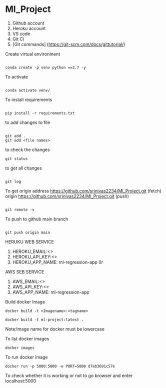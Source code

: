 # Ml_Project
1. Github account
2. Heroku account
3. VS code
4. Git Ci
5. [Git commands] (https://git-scm.com/docs/gittutorial/)

Create virtual environment


``` 

conda create -p venv python ==3.7 -y 
```

To activate 


```

conda activate venv/
```
To install requirements


```

pip install -r requirements.txt 
```
to add changes to file


```

git add . 
git add <file names>
```
to check the changes


```
git status
```
to get all changes


```

git log
```
To get origin address https://github.com/srinivas2234/Ml_Project.git (fetch) origin  https://github.com/srinivas2234/Ml_Project.git (push)


```

git remote -v 
```
To push to github main branch


```

git push origin main 
``` 


HERUKU WEB SERVICE
1. HEROKU_EMAIL:<>
2. HEROKU_API_KEY:<>
3. HEROKU_APP_NAME: ml-regression-app
0r 


AWS SEB SERVICE
1. AWS_EMAIL:<>
2. AWS_API_KEY:<>
3. AWS_APP_NAME: ml-regression-app

Build docker Image
```
docker build -t <Imagename>:<tagname>

docker build -t ml-project:latest .
```
Note:Image name for docker must be lowercase

To list docker images
```
docker images
```
To run docker image
```
docker run -p 5000:5000 -e PORT=5000 d7eb3691c57e
```
To check whether it is working or not to go browser and enter localhost:5000